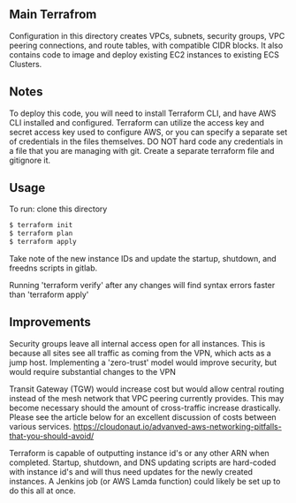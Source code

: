 ## Main Terrafrom

Configuration in this directory creates VPCs, subnets, security groups, VPC peering connections, and route tables, with compatible CIDR blocks. It also contains code to image and deploy existing EC2 instances to existing ECS Clusters.

## Notes

To deploy this code, you will need to install Terraform CLI, and have AWS CLI installed and configured. Terraform can utilize the access key and secret access key used to configure AWS, or you can specify a separate set of credentials in the files themselves. DO NOT hard code any credentials in a file that you are managing with git. Create a separate terraform file and gitignore it. 

## Usage
To run:
clone this directory
```bash
$ terraform init
$ terraform plan
$ terraform apply
```
Take note of the new instance IDs and update the startup, shutdown, and freedns scripts in gitlab.



Running 'terraform verify' after any changes will find syntax errors faster than 'terraform apply'

## Improvements

Security groups leave all internal access open for all instances. This is because all sites see all traffic as coming from the VPN, which acts as a jump host. Implementing a 'zero-trust' model would improve security, but would require substantial changes to the VPN

Transit Gateway (TGW) would increase cost but would allow central routing instead of the mesh network that VPC peering currently provides. This may become necessary should the amount of cross-traffic increase drastically. Please see the article below for an excellent discussion of costs between various services. 
https://cloudonaut.io/advanved-aws-networking-pitfalls-that-you-should-avoid/

Terraform is capable of outputting instance id's or any other ARN when completed. Startup, shutdown, and DNS updating scripts are hard-coded with instance id's and will thus need updates for the newly created instances. A Jenkins job (or AWS Lamda function) could likely be set up to do this all at once.